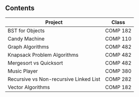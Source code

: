 ## Contents

|     Project                             |   Class  |
|-----------------------------------------|----------|
| BST for Objects                         | COMP 182 |
| Candy Machine                           | COMP 110 |
| Graph Algorithms                        | COMP 482 |
| Knapsack Problem Algorithms             | COMP 482 |
| Mergesort vs Quicksort                  | COMP 482 |
| Music Player                            | COMP 380 |
| Recursive vs Non-recursive Linked List  | COMP 282 |
| Vector Algorithms                       | COMP 182 |
